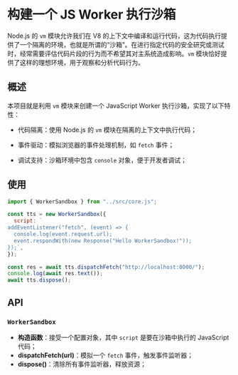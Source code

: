 # 构建一个 JS Worker 执行沙箱


Node.js 的 `vm` 模块允许我们在 V8 的上下文中编译和运行代码，这为代码执行提供了一个隔离的环境，也就是所谓的“沙箱”。在进行指定代码的安全研究或测试时，经常需要评估代码片段的行为而不希望其对主系统造成影响。`vm` 模块恰好提供了这样的理想环境，用于观察和分析代码行为。

## 概述


本项目就是利用 `vm` 模块来创建一个 JavaScript Worker 执行沙箱，实现了以下特性：

- 代码隔离：使用 Node.js 的 `vm` 模块在隔离的上下文中执行代码；

- 事件驱动：模拟浏览器的事件处理机制，如 `fetch` 事件；
- 调试支持：沙箱环境中包含 `console` 对象，便于开发者调试；


## 使用

```js
import { WorkerSandbox } from "../src/core.js";

const tts = new WorkerSandbox({
  script: `
addEventListener("fetch", (event) => {
  console.log(event.request.url);
  event.respondWith(new Response("Hello WorkerSandbox!"));
});`,
});

const res = await tts.dispatchFetch("http://localhost:8000/");
console.log(await res.text());
await tts.dispose();

```


## API

### `WorkerSandbox`

- **构造函数**：接受一个配置对象，其中 `script` 是要在沙箱中执行的 JavaScript 代码；
- **dispatchFetch(url)**：模拟一个 `fetch` 事件，触发事件监听器；
- **dispose()**：清除所有事件监听器，释放资源；

